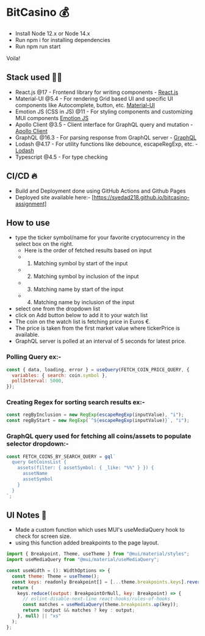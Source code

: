 # BitCasino 💰

- Install Node 12.x or Node 14.x
- Run npm i for installing dependencies
- Run npm run start

Voila!

## Stack used 👨‍💻

- React.js @17 - Frontend library for writing components - [React.js](https://reactjs.org/)
- Material-UI @5.4 - For rendering Grid based UI and specific UI components like Autocomplete, button, etc. [Material-UI](https://material-ui.com/)
- Emotion JS (CSS in JS) @11 - For styling components and customizing MUI components [Emotion JS](https://emotion.sh/)
- Apollo Client @3.5 - Client interface for GraphQL query and mutation - [Apollo Client](https://www.apollographql.com/)
- GraphQL @16.3 - For parsing response from GraphQL server - [GraphQL](https://graphql.org/)
- Lodash @4.17 - For utility functions like debounce, escapeRegExp, etc. - [Lodash](https://lodash.com/)
- Typescript @4.5 - For type checking

## CI/CD 🔥

- Build and Deployment done using GitHub Actions and Github Pages
- Deployed site available here:- [https://syedad218.github.io/bitcasino-assignment]

## How to use

- type the ticker symbol/name for your favorite cryptocurrency in the select box on the right.
  - Here is the order of fetched results based on input
  - 1. Matching symbol by start of the input
  - 2. Matching symbol by inclusion of the input
  - 3. Matching name by start of the input
  - 4. Matching name by inclusion of the input
- select one from the dropdown list
- click on Add button below to add it to your watch list
- The coin on the watch list is fetching price in Euros €.
- The price is taken from the first market value where tickerPrice is available.
- GraphQL server is polled at an interval of 5 seconds for latest price.

### Polling Query ex:-

```js
const { data, loading, error } = useQuery(FETCH_COIN_PRICE_QUERY, {
  variables: { search: coin.symbol },
  pollInterval: 5000,
});
```

### Creating Regex for sorting search results ex:-

```js
const regByInclusion = new RegExp(escapeRegExp(inputValue), "i");
const regByStart = new RegExp(`^${escapeRegExp(inputValue)}`, "i");
```

### GraphQL query used for fetching all coins/assets to populate selector dropdown:-

```js
const FETCH_COINS_BY_SEARCH_QUERY = gql`
  query GetCoinsList {
    assets(filter: { assetSymbol: { _like: "%%" } }) {
      assetName
      assetSymbol
    }
  }
`;
```

## UI Notes 📝

- Made a custom function which uses MUI's useMediaQuery hook to check for screen size.
- using this function added breakpoints to the page layout.

```js
import { Breakpoint, Theme, useTheme } from "@mui/material/styles";
import useMediaQuery from "@mui/material/useMediaQuery";

const useWidth = (): WidthOptions => {
  const theme: Theme = useTheme();
  const keys: readonly Breakpoint[] = [...theme.breakpoints.keys].reverse();
  return (
    keys.reduce((output: BreakpointOrNull, key: Breakpoint) => {
      // eslint-disable-next-line react-hooks/rules-of-hooks
      const matches = useMediaQuery(theme.breakpoints.up(key));
      return !output && matches ? key : output;
    }, null) || "xs"
  );
};
```
